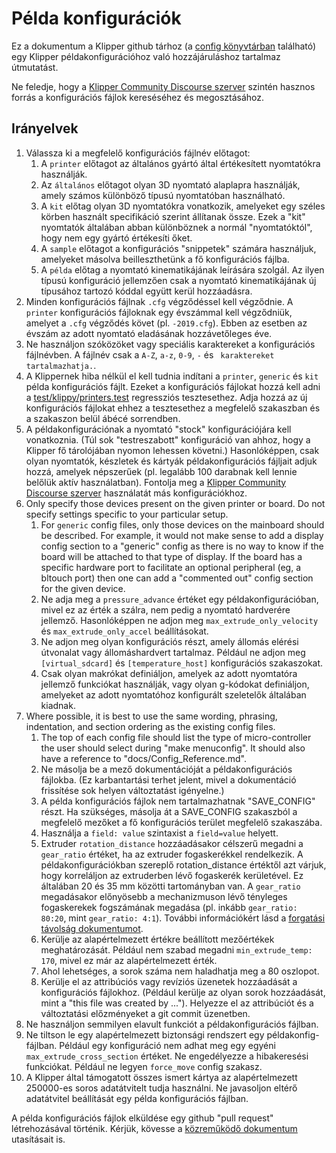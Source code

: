 # Példa konfigurációk

Ez a dokumentum a Klipper github tárhoz (a [config könyvtárban](../config/) található) egy Klipper példakonfigurációhoz való hozzájáruláshoz tartalmaz útmutatást.

Ne feledje, hogy a [Klipper Community Discourse szerver](https://community.klipper3d.org) szintén hasznos forrás a konfigurációs fájlok kereséséhez és megosztásához.

## Irányelvek

1. Válassza ki a megfelelő konfigurációs fájlnév előtagot:
   1. A `printer` előtagot az általános gyártó által értékesített nyomtatókra használják.
   1. Az `általános` előtagot olyan 3D nyomtató alaplapra használják, amely számos különböző típusú nyomtatóban használható.
   1. A `kit` előtag olyan 3D nyomtatókra vonatkozik, amelyeket egy széles körben használt specifikáció szerint állítanak össze. Ezek a "kit" nyomtatók általában abban különböznek a normál "nyomtatóktól", hogy nem egy gyártó értékesíti őket.
   1. A `sample` előtagot a konfigurációs "snippetek" számára használjuk, amelyeket másolva beilleszthetünk a fő konfigurációs fájlba.
   1. A `példa` előtag a nyomtató kinematikájának leírására szolgál. Az ilyen típusú konfiguráció jellemzően csak a nyomtató kinematikájának új típusához tartozó kóddal együtt kerül hozzáadásra.
1. Minden konfigurációs fájlnak `.cfg` végződéssel kell végződnie. A `printer` konfigurációs fájloknak egy évszámmal kell végződniük, amelyet a `.cfg` végződés követ (pl. `-2019.cfg`). Ebben az esetben az évszám az adott nyomtató eladásának hozzávetőleges éve.
1. Ne használjon szóközöket vagy speciális karaktereket a konfigurációs fájlnévben. A fájlnév csak a `A-Z`, `a-z`, `0-9`, `-` és ` karaktereket tartalmazhatja.`.
1. A Klippernek hiba nélkül el kell tudnia indítani a `printer`, `generic` és `kit` példa konfigurációs fájlt. Ezeket a konfigurációs fájlokat hozzá kell adni a [test/klippy/printers.test](../test/klippy/printers.test) regressziós tesztesethez. Adja hozzá az új konfigurációs fájlokat ehhez a tesztesethez a megfelelő szakaszban és a szakaszon belül ábécé sorrendben.
1. A példakonfigurációnak a nyomtató "stock" konfigurációjára kell vonatkoznia. (Túl sok "testreszabott" konfiguráció van ahhoz, hogy a Klipper fő tárolójában nyomon lehessen követni.) Hasonlóképpen, csak olyan nyomtatók, készletek és kártyák példakonfigurációs fájljait adjuk hozzá, amelyek népszerűek (pl. legalább 100 darabnak kell lennie belőlük aktív használatban). Fontolja meg a [Klipper Community Discourse szerver](https://community.klipper3d.org) használatát más konfigurációkhoz.
1. Only specify those devices present on the given printer or board. Do not specify settings specific to your particular setup.
   1. For `generic` config files, only those devices on the mainboard should be described. For example, it would not make sense to add a display config section to a "generic" config as there is no way to know if the board will be attached to that type of display. If the board has a specific hardware port to facilitate an optional peripheral (eg, a bltouch port) then one can add a "commented out" config section for the given device.
   1. Ne adja meg a `pressure_advance` értéket egy példakonfigurációban, mivel ez az érték a szálra, nem pedig a nyomtató hardverére jellemző. Hasonlóképpen ne adjon meg `max_extrude_only_velocity` és `max_extrude_only_accel` beállításokat.
   1. Ne adjon meg olyan konfigurációs részt, amely állomás elérési útvonalat vagy állomáshardvert tartalmaz. Például ne adjon meg `[virtual_sdcard]` és `[temperature_host]` konfigurációs szakaszokat.
   1. Csak olyan makrókat definiáljon, amelyek az adott nyomtatóra jellemző funkciókat használják, vagy olyan g-kódokat definiáljon, amelyeket az adott nyomtatóhoz konfigurált szeletelők általában kiadnak.
1. Where possible, it is best to use the same wording, phrasing, indentation, and section ordering as the existing config files.
   1. The top of each config file should list the type of micro-controller the user should select during "make menuconfig". It should also have a reference to "docs/Config_Reference.md".
   1. Ne másolja be a mező dokumentációját a példakonfigurációs fájlokba. (Ez karbantartási terhet jelent, mivel a dokumentáció frissítése sok helyen változtatást igényelne.)
   1. A példa konfigurációs fájlok nem tartalmazhatnak "SAVE_CONFIG" részt. Ha szükséges, másolja át a SAVE_CONFIG szakaszból a megfelelő mezőket a fő konfigurációs terület megfelelő szakaszába.
   1. Használja a `field: value` szintaxist a `field=value` helyett.
   1. Extruder `rotation_distance` hozzáadásakor célszerű megadni a `gear_ratio` értéket, ha az extruder fogaskerékkel rendelkezik. A példakonfigurációkban szereplő rotation_distance értéktől azt várjuk, hogy korreláljon az extruderben lévő fogaskerék kerületével. Ez általában 20 és 35 mm közötti tartományban van. A `gear_ratio` megadásakor előnyösebb a mechanizmuson lévő tényleges fogaskerekek fogszámának megadása (pl. inkább `gear_ratio: 80:20`, mint `gear_ratio: 4:1`). További információkért lásd a [forgatási távolság dokumentumot](Rotation_Distance.md#using-a-gear_ratio).
   1. Kerülje az alapértelmezett értékre beállított mezőértékek meghatározását. Például nem szabad megadni `min_extrude_temp: 170`, mivel ez már az alapértelmezett érték.
   1. Ahol lehetséges, a sorok száma nem haladhatja meg a 80 oszlopot.
   1. Kerülje el az attribúciós vagy revíziós üzenetek hozzáadását a konfigurációs fájlokhoz. (Például kerülje az olyan sorok hozzáadását, mint a "this file was created by ..."). Helyezze el az attribúciót és a változtatási előzményeket a git commit üzenetben.
1. Ne használjon semmilyen elavult funkciót a példakonfigurációs fájlban.
1. Ne tiltson le egy alapértelmezett biztonsági rendszert egy példakonfig-fájlban. Például egy konfiguráció nem adhat meg egy egyéni `max_extrude_cross_section` értéket. Ne engedélyezze a hibakeresési funkciókat. Például ne legyen `force_move` config szakasz.
1. A Klipper által támogatott összes ismert kártya az alapértelmezett 250000-es soros adatátvitelt tudja használni. Ne javasoljon eltérő adatátvitel beállítását egy példa konfigurációs fájlban.

A példa konfigurációs fájlok elküldése egy github "pull request" létrehozásával történik. Kérjük, kövesse a [közreműködő dokumentum](CONTRIBUTING.md) utasításait is.
